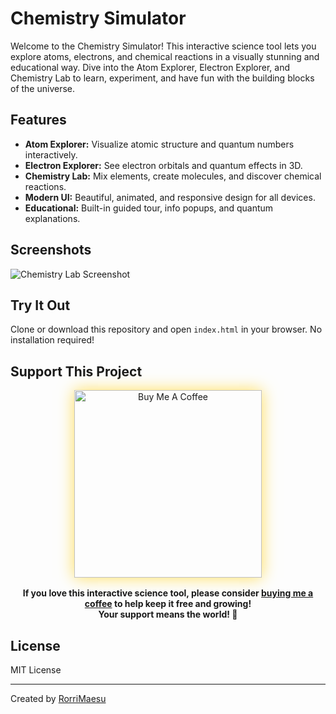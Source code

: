 # Chemistry Simulator

Welcome to the Chemistry Simulator! This interactive science tool lets you explore atoms, electrons, and chemical reactions in a visually stunning and educational way. Dive into the Atom Explorer, Electron Explorer, and Chemistry Lab to learn, experiment, and have fun with the building blocks of the universe.

## Features
- **Atom Explorer:** Visualize atomic structure and quantum numbers interactively.
- **Electron Explorer:** See electron orbitals and quantum effects in 3D.
- **Chemistry Lab:** Mix elements, create molecules, and discover chemical reactions.
- **Modern UI:** Beautiful, animated, and responsive design for all devices.
- **Educational:** Built-in guided tour, info popups, and quantum explanations.

## Screenshots
![Chemistry Lab Screenshot](https://raw.githubusercontent.com/RorriMaesu/ChemistrySimulator/main/screenshot.png)

## Try It Out
Clone or download this repository and open `index.html` in your browser. No installation required!

## Support This Project
<div align="center">
  <a href="https://buymeacoffee.com/rorrimaesu" target="_blank">
    <img src="https://cdn.buymeacoffee.com/buttons/v2/default-yellow.png" alt="Buy Me A Coffee" width="300" style="margin-bottom:16px;box-shadow:0 0 24px #ffde59;" />
  </a>
  <br>
  <b>If you love this interactive science tool, please consider <a href="https://buymeacoffee.com/rorrimaesu" target="_blank">buying me a coffee</a> to help keep it free and growing!<br>Your support means the world! 💖</b>
</div>

## License
MIT License

---

Created by [RorriMaesu](https://github.com/RorriMaesu)
